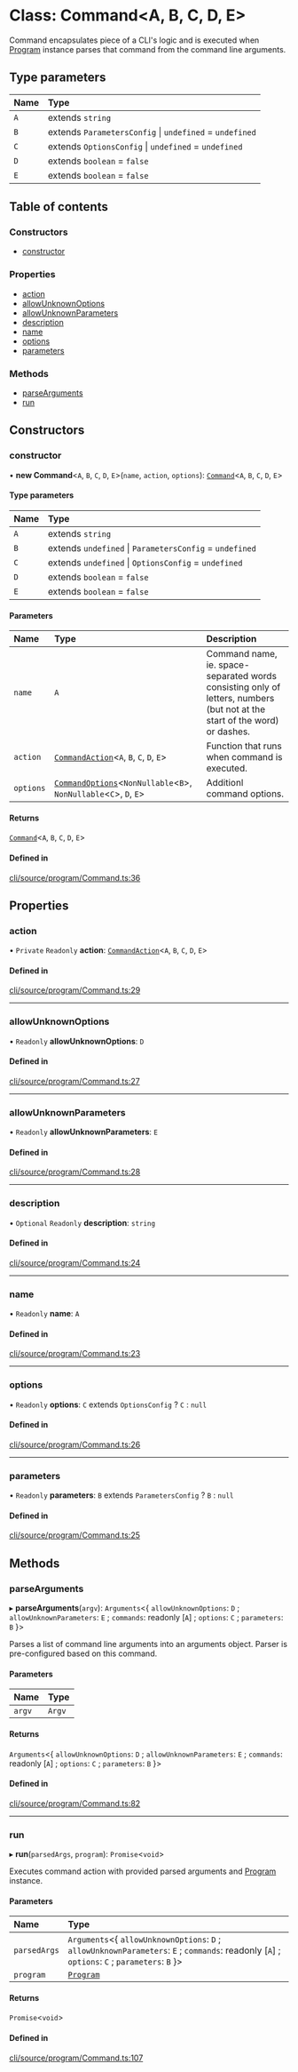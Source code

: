 # Class: Command\<A, B, C, D, E\>

Command encapsulates piece of a CLI's logic and is executed when [Program](Program.md) instance
parses that command from the command line arguments.

## Type parameters

| Name | Type                                                    |
| :--- | :------------------------------------------------------ |
| `A`  | extends `string`                                        |
| `B`  | extends `ParametersConfig` \| `undefined` = `undefined` |
| `C`  | extends `OptionsConfig` \| `undefined` = `undefined`    |
| `D`  | extends `boolean` = `false`                             |
| `E`  | extends `boolean` = `false`                             |

## Table of contents

### Constructors

- [constructor](Command.md#constructor)

### Properties

- [action](Command.md#action)
- [allowUnknownOptions](Command.md#allowunknownoptions)
- [allowUnknownParameters](Command.md#allowunknownparameters)
- [description](Command.md#description)
- [name](Command.md#name)
- [options](Command.md#options)
- [parameters](Command.md#parameters)

### Methods

- [parseArguments](Command.md#parsearguments)
- [run](Command.md#run)

## Constructors

### constructor

• **new Command**\<`A`, `B`, `C`, `D`, `E`\>(`name`, `action`, `options`):
[`Command`](Command.md)\<`A`, `B`, `C`, `D`, `E`\>

#### Type parameters

| Name | Type                                                    |
| :--- | :------------------------------------------------------ |
| `A`  | extends `string`                                        |
| `B`  | extends `undefined` \| `ParametersConfig` = `undefined` |
| `C`  | extends `undefined` \| `OptionsConfig` = `undefined`    |
| `D`  | extends `boolean` = `false`                             |
| `E`  | extends `boolean` = `false`                             |

#### Parameters

| Name      | Type                                                                                                    | Description                                                                                                               |
| :-------- | :------------------------------------------------------------------------------------------------------ | :------------------------------------------------------------------------------------------------------------------------ |
| `name`    | `A`                                                                                                     | Command name, ie. space-separated words consisting only of letters, numbers (but not at the start of the word) or dashes. |
| `action`  | [`CommandAction`](../README.md#commandaction)\<`A`, `B`, `C`, `D`, `E`\>                                | Function that runs when command is executed.                                                                              |
| `options` | [`CommandOptions`](../README.md#commandoptions)\<`NonNullable`\<`B`\>, `NonNullable`\<`C`\>, `D`, `E`\> | Additionl command options.                                                                                                |

#### Returns

[`Command`](Command.md)\<`A`, `B`, `C`, `D`, `E`\>

#### Defined in

[cli/source/program/Command.ts:36](https://github.com/jakubmazanec/js-tools/blob/5280fb9/packages/cli/source/program/Command.ts#L36)

## Properties

### action

• `Private` `Readonly` **action**: [`CommandAction`](../README.md#commandaction)\<`A`, `B`, `C`,
`D`, `E`\>

#### Defined in

[cli/source/program/Command.ts:29](https://github.com/jakubmazanec/js-tools/blob/5280fb9/packages/cli/source/program/Command.ts#L29)

---

### allowUnknownOptions

• `Readonly` **allowUnknownOptions**: `D`

#### Defined in

[cli/source/program/Command.ts:27](https://github.com/jakubmazanec/js-tools/blob/5280fb9/packages/cli/source/program/Command.ts#L27)

---

### allowUnknownParameters

• `Readonly` **allowUnknownParameters**: `E`

#### Defined in

[cli/source/program/Command.ts:28](https://github.com/jakubmazanec/js-tools/blob/5280fb9/packages/cli/source/program/Command.ts#L28)

---

### description

• `Optional` `Readonly` **description**: `string`

#### Defined in

[cli/source/program/Command.ts:24](https://github.com/jakubmazanec/js-tools/blob/5280fb9/packages/cli/source/program/Command.ts#L24)

---

### name

• `Readonly` **name**: `A`

#### Defined in

[cli/source/program/Command.ts:23](https://github.com/jakubmazanec/js-tools/blob/5280fb9/packages/cli/source/program/Command.ts#L23)

---

### options

• `Readonly` **options**: `C` extends `OptionsConfig` ? `C` : `null`

#### Defined in

[cli/source/program/Command.ts:26](https://github.com/jakubmazanec/js-tools/blob/5280fb9/packages/cli/source/program/Command.ts#L26)

---

### parameters

• `Readonly` **parameters**: `B` extends `ParametersConfig` ? `B` : `null`

#### Defined in

[cli/source/program/Command.ts:25](https://github.com/jakubmazanec/js-tools/blob/5280fb9/packages/cli/source/program/Command.ts#L25)

## Methods

### parseArguments

▸ **parseArguments**(`argv`): `Arguments`\<\{ `allowUnknownOptions`: `D` ; `allowUnknownParameters`:
`E` ; `commands`: readonly [`A`] ; `options`: `C` ; `parameters`: `B` }\>

Parses a list of command line arguments into an arguments object. Parser is pre-configured based on
this command.

#### Parameters

| Name   | Type   |
| :----- | :----- |
| `argv` | `Argv` |

#### Returns

`Arguments`\<\{ `allowUnknownOptions`: `D` ; `allowUnknownParameters`: `E` ; `commands`: readonly
[`A`] ; `options`: `C` ; `parameters`: `B` }\>

#### Defined in

[cli/source/program/Command.ts:82](https://github.com/jakubmazanec/js-tools/blob/5280fb9/packages/cli/source/program/Command.ts#L82)

---

### run

▸ **run**(`parsedArgs`, `program`): `Promise`\<`void`\>

Executes command action with provided parsed arguments and [Program](Program.md) instance.

#### Parameters

| Name         | Type                                                                                                                                             |
| :----------- | :----------------------------------------------------------------------------------------------------------------------------------------------- |
| `parsedArgs` | `Arguments`\<\{ `allowUnknownOptions`: `D` ; `allowUnknownParameters`: `E` ; `commands`: readonly [`A`] ; `options`: `C` ; `parameters`: `B` }\> |
| `program`    | [`Program`](Program.md)                                                                                                                          |

#### Returns

`Promise`\<`void`\>

#### Defined in

[cli/source/program/Command.ts:107](https://github.com/jakubmazanec/js-tools/blob/5280fb9/packages/cli/source/program/Command.ts#L107)
